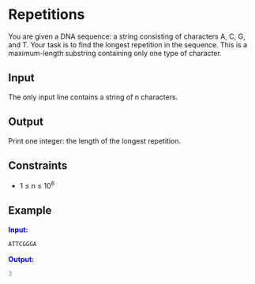 # Repetitions

You are given a DNA sequence: a string consisting of characters A, C, G, and T. Your task is to find the longest repetition in the sequence. This is a maximum-length substring containing only one type of character.

## Input
The only input line contains a string of n characters.

## Output
Print one integer: the length of the longest repetition.  

## Constraints

- 1 &le; n &le;  10<sup>6</sup>

## Example
<font color="blue">**Input:**</font> 
```c++
ATTCGGGA
```
<font color="blue">**Output:**</font>
```c++
3
```
